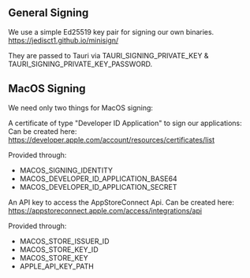 
## General Signing

We use a simple Ed25519 key pair for signing our own binaries.
https://jedisct1.github.io/minisign/

They are passed to Tauri via TAURI_SIGNING_PRIVATE_KEY & TAURI_SIGNING_PRIVATE_KEY_PASSWORD.

## MacOS Signing

We need only two things for MacOS signing:

A certificate of type "Developer ID Application" to sign our applications:
Can be created here: https://developer.apple.com/account/resources/certificates/list

Provided through:
- MACOS_SIGNING_IDENTITY
- MACOS_DEVELOPER_ID_APPLICATION_BASE64
- MACOS_DEVELOPER_ID_APPLICATION_SECRET

An API key to access the AppStoreConnect Api.
Can be created here: https://appstoreconnect.apple.com/access/integrations/api

Provided through:
- MACOS_STORE_ISSUER_ID
- MACOS_STORE_KEY_ID
- MACOS_STORE_KEY
- APPLE_API_KEY_PATH
